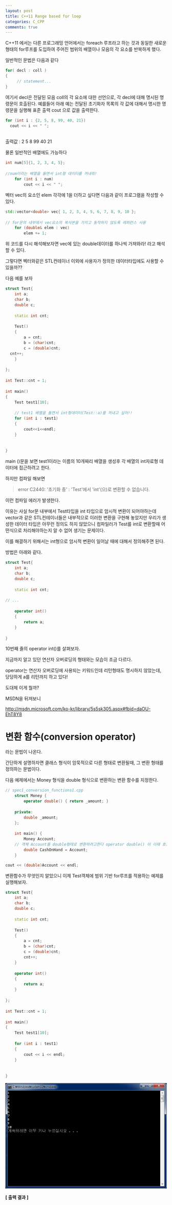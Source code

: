 ```yaml
---
layout: post
title: C++11 Range based for loop
categories: C_CPP
comments: true
---
```


C++11 에서는 다른 프로그래밍 언어에서는 foreach 루프라고 하는 것과 동일한 새로운 형태의 for루프를 도입하여 주어진 범위의 배열이나 모음의 각 요소를 반복하게 했다.
 
일반적인 문법은 다음과 같다
 
```cpp
for( decl : coll )
{
     // statement...
}
```
 
여기서 decl은 전달된 모음 coll의 각 요소에 대한 선언으로, 각 decl에 대해 명시된 명령문이 호출된다.
예를들어 아래 예는 전달된 초기화자 목록의 각 값에 대해서 명시한 명령문을 실행해 표준 출력 cout 으로 값을 출력한다.
 
```cpp
for (int i : {2, 5, 8, 99, 40, 21})
  cout << i << " ";
 
```
출력값 :  2 5 8 99 40 21

물론 일반적인 배열에도 가능하다

``` cpp
int num[5]{1, 2, 3, 4, 5};
 
//num이라는 배열을 돌면서 int형 데이터를 꺼내줘!
    for (int i : num)              
        cout << i << " ";
```

벡터 vec의 요소인 elem 각각에 1을 더하고 싶다면 다음과 같이 프로그램을 작성할 수 있다.

```cpp
std::vector<double> vec{ 1, 2, 3, 4, 5, 6, 7, 8, 9, 10 };
 
// for문의 내부에서 vec요소의 복사본을 가지고 동작하지 않도록 레퍼런스 사용
    for (double& elem : vec)   
        elem += 1; 
```

위 코드를 다시 해석해보자면 vec에 있는 double데이터를 하나씩 가져와라! 라고 해석할 수 있다.
 
그렇다면 벡터와같은 STL컨테이너 이외에 사용자가 정의한 데이터타입에도 사용할 수 있을까??

다음 예를 보자

```cpp
struct Test{   
    int a;
    char b;
    double c;
 
    static int cnt;
 
    Test()
    {
        a = cnt;
        b = (char)cnt;
        c = (double)cnt;
  cnt++;
    }
    
};
 
int Test::cnt = 1;
 
int main()
{
    Test test1[10];
 
  	// test1 배열을 돌면서 int형데이터(Test::a)를 꺼내고 싶어!!
    for (int i : test1) 
    {
        cout<<i<<endl;
    }
 
    
}
```

main ()문을 보면
test1이라는 이름의 10개짜리 배열을 생성후
각 배열의 int자료형 데이터에 접근하려고 한다.
 
하지만 컴파일 해보면 

> error C2440: '초기화 중' : 'Test'에서 'int'(으)로 변환할 수 없습니다.

이런 컴파일 에러가 발생한다.

​이유는 사실 for문 내부에서 Test타입을 int 타입으로 암시적 변환이 되어야하는데 vector과 같은 STL컨테이너들은 내부적으로 이러한 변환을 구현해 놓았지만 우리가 생성한 데이터 타입은 아무런 정의도 하지 않았으니 컴파일러가 Test를 int로 변환할때 어떤식으로 처리해야하는지 알 수 없어 생기는 문제이다.
 
이를 해결하기 위해서는 int형으로 암시적 변환이 일어날 때에 대해서 정의해주면 된다.
 
방법은 아래와 같다.

```cpp
struct Test{
    int a;
    char b;
    double c;
 
    static int cnt;
 
// ...
 
    operator int()
    {
        return a;
    }
    
}
```

10번째 줄의 operator int()를 살펴보자.

지금까지 알고 있던 연산자 오버로딩의 형태와는 모습이 조금 다르다.

operator는 연산자 오버로딩에 사용되는 키워드인데 리턴형태도 명시하지 않았는데, 당당하게 a를 리턴까지 하고 있다!

도대체 이게 뭘까?

MSDN을 뒤져보니

<http://msdn.microsoft.com/ko-kr/library/5s5sk305.aspx#fbid=daOU-EhT8Y8>

# 변환 함수(conversion operator)
라는 문법이 나온다.

간단하게 설명하자면
클래스 형식이 암묵적으로 다른 형태로 변환될때, 그 변환 형태를 정의하는 문법이다.

다음 예제에서는 Money 형식을 double 형식으로 변환하는 변환 함수를 지정한다.

```cpp
// spec1_conversion_functions1.cpp
    struct Money {
        operator double() { return _amount; }
 
    private:
        double _amount;
    };
 
    int main() {
        Money Account;
	// 객체 Account를 double형태로 변환하려고한다 operator double() 이 이때 호출됨
        double CashOnHand = Account;  
    }
```

```cpp
cout << (double)Account << endl;
```

변환함수가 무엇인지 알았으니 이제 Test객체에 범위 기반 for루프를 적용하는 예제를 실행해보자.

```cpp
struct Test{
    int a;
    char b;
    double c;
 
    static int cnt;
 
    Test()
    {
        a = cnt;
        b = (char)cnt;
        c = (double)cnt;
        cnt++;
    }
 
    operator int()
    {
        return a;
    }
    
};
 
int Test::cnt = 1;
 
int main()
{
    Test test1[10];
 
    for (int i : test1)
    {
        cout << i << endl;
    }
 
    
}
```

![출력결과](/assets/img/foreach_res.png)

 **\[ 출력 결과 ]**


